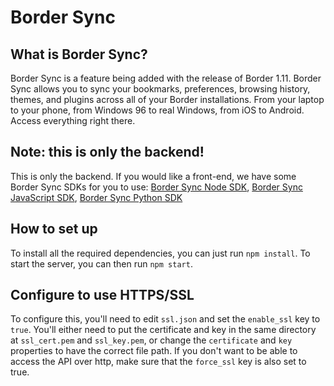 # Border Sync
## What is Border Sync?
Border Sync is a feature being added with the release of Border 1.11.
Border Sync allows you to sync your bookmarks, preferences, browsing history, themes, and plugins across all of your Border installations.
From your laptop to your phone, from Windows 96 to real Windows, from iOS to Android.
Access everything right there.

## Note: this is only the backend!
This is only the backend. If you would like a front-end, we have some Border Sync SDKs for you to use: [Border Sync Node SDK](https://github.com/Onofficiel/bordersync-node), [Border Sync JavaScript SDK](https://github.com/Onofficiel/bordersync-js), [Border Sync Python SDK](https://github.com/Onofficiel/bordersync-python)

## How to set up
To install all the required dependencies, you can just run `npm install`. To start the server, you can then run `npm start`.

## Configure to use HTTPS/SSL
To configure this, you'll need to edit `ssl.json` and set the `enable_ssl` key to `true`. You'll either need to put the certificate and key in the same directory at `ssl_cert.pem` and `ssl_key.pem`, or change the `certificate` and `key` properties to have the correct file path.
If you don't want to be able to access the API over http, make sure that the `force_ssl` key is also set to true.